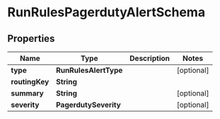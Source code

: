 

# RunRulesPagerdutyAlertSchema


## Properties

| Name | Type | Description | Notes |
|------------ | ------------- | ------------- | -------------|
|**type** | **RunRulesAlertType** |  |  [optional] |
|**routingKey** | **String** |  |  |
|**summary** | **String** |  |  [optional] |
|**severity** | **PagerdutySeverity** |  |  [optional] |




